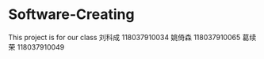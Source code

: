# Software-Creating
This project is for our class
刘科成 118037910034
姚倚森 118037910065
葛续荣 118037910049
